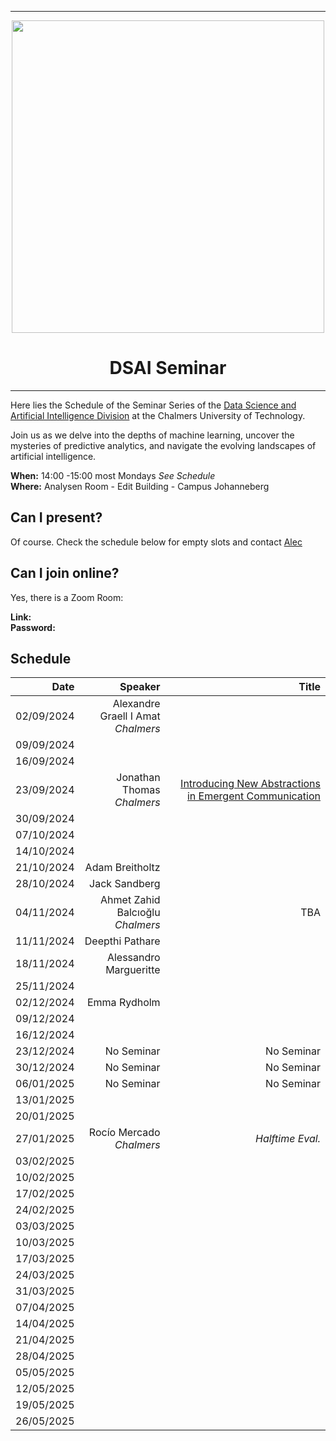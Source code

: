 
---

<div id="header" align="center", padding: 0px;>
  <img src="https://upload.wikimedia.org/wikipedia/commons/thumb/d/d4/Chalmers_wordmark.svg/1280px-Chalmers_wordmark.svg.png" width="500" />
  <h1>DSAI Seminar</h1>
</div>

---



Here lies the Schedule of the Seminar Series of the [Data Science and Artificial Intelligence Division](https://www.chalmers.se/en/departments/cse/our-research/data-science-and-ai/) at the Chalmers University of Technology.<br> 

Join us as we delve into the depths of machine learning, uncover the mysteries of predictive analytics, and navigate the evolving landscapes of artificial intelligence.

**When:** 14:00 -15:00 most Mondays *See Schedule* <br>
**Where:** Analysen Room - Edit Building - Campus Johanneberg

## Can I present?

Of course. Check the schedule below for empty slots and contact [Alec](https://www.chalmers.se/personer/gower/)

## Can I join online?

Yes, there is a Zoom Room:

**Link:** <br>
**Password:**


## Schedule

|       Date | Speaker | Title |
|-----------:|--------:|------:|
| 02/09/2024 |Alexandre Graell I Amat <br>_Chalmers_|       |
| 09/09/2024 |         |       |
| 16/09/2024 |   |              |
| 23/09/2024 | Jonathan Thomas <br>_Chalmers_|[Introducing New Abstractions in Emergent Communication](talks/jonathan_thomas.md)|
| 30/09/2024 |         |       |
| 07/10/2024 |         |       |
| 14/10/2024 |         |       |
| 21/10/2024 |Adam Breitholtz|       |
| 28/10/2024 |Jack Sandberg|       |
| 04/11/2024 |Ahmet Zahid Balcıoğlu <br>_Chalmers_|    TBA    |
| 11/11/2024 |Deepthi Pathare|       |
| 18/11/2024 |Alessandro Margueritte|       |
| 25/11/2024 |         |       |
| 02/12/2024 |Emma Rydholm|       |
| 09/12/2024 |         |       |
| 16/12/2024 |         |       |
| 23/12/2024 |No Seminar         |   No Seminar    |
| 30/12/2024 |No Seminar    |  No Seminar     |
| 06/01/2025 |No Seminar    |   No Seminar   |
| 13/01/2025 |         |       |
| 20/01/2025 |         |       |
| 27/01/2025 | Rocío Mercado <br>_Chalmers_   |  *Halftime Eval.*     |
| 03/02/2025 |         |       |
| 10/02/2025 |         |       |
| 17/02/2025 |         |       |
| 24/02/2025 |         |       |
| 03/03/2025 |         |       |
| 10/03/2025 |         |       |
| 17/03/2025 |         |       |
| 24/03/2025 |         |       |
| 31/03/2025 |         |       |
| 07/04/2025 |         |       |
| 14/04/2025 |         |       |
| 21/04/2025 |         |       |
| 28/04/2025 |         |       |
| 05/05/2025 |         |       |
| 12/05/2025 |         |       |
| 19/05/2025 |         |       |
| 26/05/2025 |         |       |
